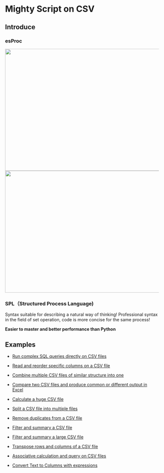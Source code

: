# Mighty Script on CSV

## Introduce 

### esProc

<img src="http://www.raqsoft.com/html/file-processor/file-processor-4.png" width="800" height="400">

<img src="http://www.raqsoft.com/html/file-processor/file-processor-5.png" width="800" height="400">

### SPL（Structured Process Language)

Syntax suitable for describing a natural way of thinking!
Professional syntax in the field of set operation, code is more concise for the same process!

**Easier to master and better performance than Python**


## Examples

- [Run complex SQL queries directly on CSV files](run-sql-over-csv&xls.md)

- [Read and reorder specific columns on a CSV file](read-reorder-columns-CVS-file.md)

- [Combine multiple CSV files of similar structure into one](combine-multiple-CSVs-into-one.md)

- [Compare two CSV files and produce common or different output in Excel](compare-two-CSV-files.md)

- [Calculate a huge CSV file](calculate-a-huge-text-file.md)

- [Split a CSV file into multiple files](split-a-csv-file-into-multiple-files.md)

- [Remove duplicates from a CSV file](remove-duplicates-from-csv.md)

- [Filter and summary a CSV file](fiter-and-summary-csv.md)

- [Filter and summary a large CSV file](filter-and-summary-a-large-CSV-file.md)

- [Transpose rows and columns of a CSV file](transpose-rows-columns-CSV-file.md)

- [Associative calculation and query on CSV files](associative-calculation-on-CSVs.md)

- [Convert Text to Columns with expressions](convert-text-to-columns.md)





